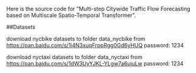 Here is the source code for "Multi-step Citywide Traffic Flow Forecasting based on Multiscale Spatio-Temporal Transformer".

##Datasets

download nycbike datasets to folder data_nycbike from https://pan.baidu.com/s/1i4N3xuqFrppRgg0Gd6yHUQ password: 1234

download nyctaxi datasets to folder data_nyctaxi from https://pan.baidu.com/s/1dW3UyYJKL-YLgw7a6ujuLw password: 1234

